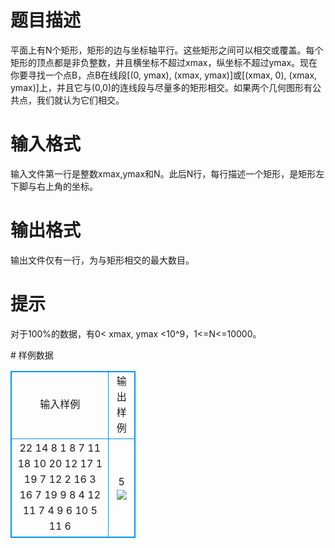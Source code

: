 # 

 
 # 题目描述 
<p>
平面上有N个矩形，矩形的边与坐标轴平行。这些矩形之间可以相交或覆盖。每个矩形的顶点都是非负整数，并且横坐标不超过xmax，纵坐标不超过ymax。现在你要寻找一个点B，点B在线段[(0, ymax), (xmax, ymax)]或[(xmax, 0), (xmax, ymax)]上，并且它与(0,0)的连线段与尽量多的矩形相交。如果两个几何图形有公共点，我们就认为它们相交。<br></p> 

 
 # 输入格式 
<p>
输入文件第一行是整数xmax,ymax和N。此后N行，每行描述一个矩形，是矩形左下脚与右上角的坐标。<br></p> 

 
 # 输出格式 
<p>
输出文件仅有一行，为与矩形相交的最大数目。<br></p> 

 
 # 提示 
<p>
对于100%的数据，有0< xmax, ymax <10^9，1<=N<=10000。<br></p> 
# 样例数据
<style>
        table,table tr th, table tr td { border:1px solid #0094ff; }
        table { width: 200px; min-height: 25px; line-height: 25px; text-align: center; border-collapse: collapse;}   
    </style>
<table>
	<tr>
		<td>输入样例</td>
		<td>输出样例</td>
	</tr>
<tr><td>22 14 8
1 8 7 11
18 10 20 12
17 1 19 7
12 2 16 3
16 7 19 9
8 4 12 11
7 4 9 6
10 5 11 6
</td><td>
5
<img border="0" src="/source/joyoi/tyvj-2201/img/aHR0cDovL3d3dy5qb3lvaS5jbi9wcm9ibGVtL3R5dmotMjIwMS9wcm9ibGVtc19pbWFnZXMvMjU1MC8xMjU2LmpwZw==.jpg"></td></tr></table>
